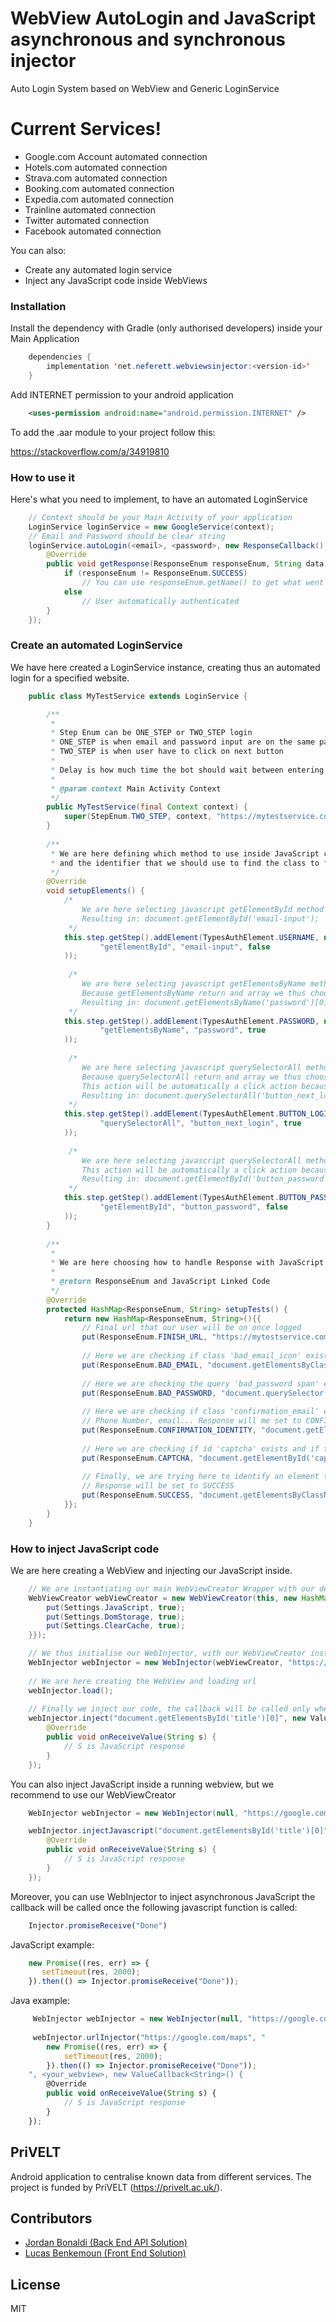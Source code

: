 # WebView AutoLogin and JavaScript asynchronous and synchronous injector

Auto Login System based on WebView and Generic LoginService

# Current Services!

  - Google.com Account automated connection
  - Hotels.com automated connection
  - Strava.com automated connection
  - Booking.com automated connection
  - Expedia.com automated connection
  - Trainline automated connection
  - Twitter automated connection
  - Facebook automated connection

You can also:
  - Create any automated login service
  - Inject any JavaScript code inside WebViews
  
### Installation

Install the dependency with Gradle (only authorised developers) inside your Main Application
```java
    dependencies {
        implementation 'net.neferett.webviewsinjector:<version-id>'
    }
```    
Add INTERNET permission to your android application
```xml
    <uses-permission android:name="android.permission.INTERNET" />
```
To add the .aar module to your project follow this:

https://stackoverflow.com/a/34919810

### How to use it

Here's what you need to implement, to have an automated LoginService
```java
    // Context should be your Main Activity of your application
    LoginService loginService = new GoogleService(context);
    // Email and Password should be clear string
    loginService.autoLogin(<email>, <password>, new ResponseCallback() {
        @Override
        public void getResponse(ResponseEnum responseEnum, String data) {
            if (responseEnum != ResponseEnum.SUCCESS) 
                // You can use responseEnum.getName() to get what went wrong and print it
            else 
                // User automatically authenticated
        }
    });
```
### Create an automated LoginService

We have here created a LoginService instance, creating thus an automated login for a specified website.
```java
    public class MyTestService extends LoginService {

        /**
         *
         * Step Enum can be ONE_STEP or TWO_STEP login
         * ONE_STEP is when email and password input are on the same page
         * TWO_STEP is when user have to click on next button
         *
         * Delay is how much time the bot should wait between entering inputs and clicking on buttons
         *
         * @param context Main Activity Context
         */
        public MyTestService(final Context context) {
            super(StepEnum.TWO_STEP, context, "https://mytestservice.com/login", 2, R.drawable.SERVICELOGO);
        }
    
        /**
         * We are here defining which method to use inside JavaScript code injector
         * and the identifier that we should use to find the class to fill input or to click on
         */
        @Override
        void setupElements() {
            /*
                We are here selecting javascript getElementById method with email-input identifier
                Resulting in: document.getElementById('email-input');
             */
            this.step.getStep().addElement(TypesAuthElement.USERNAME, new ElementValue(
                    "getElementById", "email-input", false
            ));
    
             /*
                We are here selecting javascript getElementsByName method with password identifier
                Because getElementsByName return and array we thus choose the first one
                Resulting in: document.getElementsByName('password')[0];
             */
            this.step.getStep().addElement(TypesAuthElement.PASSWORD, new ElementValue(
                    "getElementsByName", "password", true
            ));
    
             /*
                We are here selecting javascript querySelectorAll method with button_next_login identifier
                Because querySelectorAll return and array we thus choose the first one
                This action will be automatically a click action because of BUTTON type
                Resulting in: document.querySelectorAll('button_next_login')[0].click();
             */
            this.step.getStep().addElement(TypesAuthElement.BUTTON_LOGIN, new ElementValue(
                    "querySelectorAll", "button_next_login", true
            ));
    
             /*
                We are here selecting javascript querySelectorAll method with button_password identifier
                This action will be automatically a click action because of BUTTON type
                Resulting in: document.getElementById('button_password').click();
             */
            this.step.getStep().addElement(TypesAuthElement.BUTTON_PASSWORD, new ElementValue(
                    "getElementById", "button_password", false
            ));
        }
    
        /**
         *
         * We are here choosing how to handle Response with JavaScript code checker
         * 
         * @return ResponseEnum and JavaScript Linked Code
         */
        @Override
        protected HashMap<ResponseEnum, String> setupTests() {
            return new HashMap<ResponseEnum, String>(){{
                // Final url that our user will be on once logged
                put(ResponseEnum.FINISH_URL, "https://mytestservice.com/myaccount");
                
                // Here we are checking if class 'bad_email_icon' exists, if it does response will return BAD_EMAIL
                put(ResponseEnum.BAD_EMAIL, "document.getElementsByClassName('bad_email_icon')[0]");
                
                // Here we are checking the query 'bad_password span' exists, if it does response will return BAD_PASSWORD
                put(ResponseEnum.BAD_PASSWORD, "document.querySelector('.bad_password span')");
                
                // Here we are checking if class 'confirmation_email' exists, if it does, it means that user need to confirm his identity
                // Phone Number, email... Response will me set to CONFIRMATION_IDENTITY
                put(ResponseEnum.CONFIRMATION_IDENTITY, "document.getElementsByClassName('confirmation_email')[0]");
                
                // Here we are checking if id 'captcha' exists and if the user has to validate a captcha, response will be CAPTCHA
                put(ResponseEnum.CAPTCHA, "document.getElementById('captcha')[0]");
                
                // Finally, we are trying here to identify an element that only logged user can see meaning that user is authenticated
                // Response will be set to SUCCESS
                put(ResponseEnum.SUCCESS, "document.getElementsByClassName('email')[0]");
            }};
        }
    }
```
### How to inject JavaScript code

We are here creating a WebView and injecting our JavaScript inside.
```java
    // We are instantiating our main WebViewCreator Wrapper with our default settings
    WebViewCreator webViewCreator = new WebViewCreator(this, new HashMap<Settings, Boolean>(){{
        put(Settings.JavaScript, true);
        put(Settings.DomStorage, true);
        put(Settings.ClearCache, true);
    }});

    // We thus initialise our WebInjector, with our WebViewCreator instance and url that we want to inject code in
    WebInjector webInjector = new WebInjector(webViewCreator, "https://google.com");
    
    // We are here creating the WebView and loading url
    webInjector.load();
    
    // Finally we inject our code, the callback will be called only when the WebPage is fully loaded
    webInjector.inject("document.getElementsById('title')[0]", new ValueCallback<String>() {
        @Override
        public void onReceiveValue(String s) {
            // S is JavaScript response
        }
    });
```
You can also inject JavaScript inside a running webview, but we recommend to use our WebViewCreator
```java
    WebInjector webInjector = new WebInjector(null, "https://google.com");

    webInjector.injectJavascript("document.getElementsById('title')[0]", <your_webview>, new ValueCallback<String>() {
        @Override
        public void onReceiveValue(String s) {
            // S is JavaScript response
        }
    });
```
Moreover, you can use WebInjector to inject asynchronous JavaScript the callback will be called once the following javascript function is called:
```js
    Injector.promiseReceive("Done")
```
JavaScript example:
```js
    new Promise((res, err) => {
       setTimeout(res, 2000);
    }).then(() => Injector.promiseReceive("Done"));
```
Java example:
```js
     WebInjector webInjector = new WebInjector(null, "https://google.com");
    
     webInjector.urlInjector("https://google.com/maps", "
        new Promise((res, err) => {
            setTimeout(res, 2000);
        }).then(() => Injector.promiseReceive("Done"));
    ", <your_webview>, new ValueCallback<String>() {
        @Override
        public void onReceiveValue(String s) {
            // S is JavaScript response
        }
    });
```
PriVELT
----

Android application to centralise known data from different services.
The project is funded by PriVELT (https://privelt.ac.uk/).

Contributors
----
- [Jordan Bonaldi (Back End API Solution)](http://github.com/jordanbonaldi/)
- [Lucas Benkemoun (Front End Solution)](https://github.com/LeBenki)

License
----

MIT
